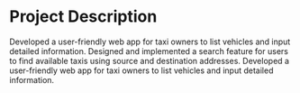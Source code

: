 # Project Description
 Developed a user-friendly web app for taxi owners to list vehicles and input detailed information.
 Designed and implemented a search feature for users to find available taxis using source and destination addresses.
 Developed a user-friendly web app for taxi owners to list vehicles and input detailed information.
